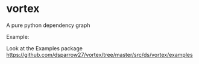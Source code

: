 # vortex
A pure python dependency graph


Example:

Look at the Examples package
https://github.com/dsparrow27/vortex/tree/master/src/ds/vortex/examples
